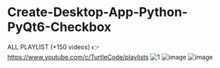 # Create-Desktop-App-Python-PyQt6-Checkbox
ALL PLAYLIST (+150 videos) 👉 https://www.youtube.com/c/TurtleCode/playlists
![1](https://user-images.githubusercontent.com/85156399/176684132-9a41cde4-169e-43a7-94d6-32997caf9924.png)
![image](https://user-images.githubusercontent.com/85156399/176684223-e41868aa-6a7e-4764-806f-45669b449c71.png)
![image](https://user-images.githubusercontent.com/85156399/176684264-babf6089-b178-4e91-b10d-98612f27a905.png)
